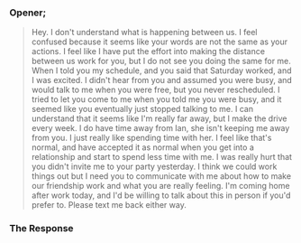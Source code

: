 ### Opener;
> Hey. I don't understand what is happening between us.
>  I feel confused because it seems like your words are not the same as your actions. I feel like I have put the effort into making the distance between us work for you, but I do not see you doing the same for me. When I told you my schedule, and you said that Saturday worked, and I was excited. I didn't hear from you and assumed you were busy, and would talk to me when you were free, but you never rescheduled. I tried to let you come to me when you told me you were busy, and it seemed like you eventually just stopped talking to me. 
>  I can understand that it seems like I'm really far away, but I make the drive every week. I do have time away from Ian, she isn't keeping me away from you. I just really like spending time with her. I feel like that's normal, and have accepted it as normal when you get into a relationship and start to spend less time with me.
>  I was really hurt that you didn't invite me to your party yesterday. I think we could work things out but I need you to communicate with me about how to make our friendship work and what you are really feeling. 
>  I'm coming home after work today, and I'd be willing to talk about this in person if you'd prefer to. Please text me back either way.

### The Response